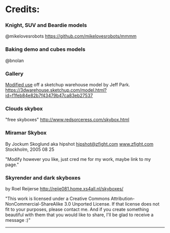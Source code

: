 Credits:
========

### Knight, SUV and Beardie models

@mikelovesrobots
https://github.com/mikelovesrobots/mmmm

### Baking demo and cubes models

@bnolan

### Gallery

[Modified use](http://forums.sketchup.com/t/contact-license-problem/2082/10) off a sketchup warehouse model by Jeff Park.
https://3dwarehouse.sketchup.com/model.html?id=f1feb84e82b7f43479b47ca83eb27537

### Clouds skybox

"free skyboxes"
http://www.redsorceress.com/skybox.html

### Miramar Skybox

By Jockum Skoglund aka hipshot
hipshot@zfight.com
www.zfight.com
Stockholm, 2005 08 25

"Modify however you like, just cred me for my work, maybe link to my page."

### Skyrender and dark skyboxes

by Roel Reijerse
http://reije081.home.xs4all.nl/skyboxes/

"This work is licensed under a Creative Commons Attribution-NonCommercial-ShareAlike 3.0 Unported License. If that license does not fit to your purposes, please contact me. And if you create something beautiful with them that you would like to share, I'll be glad to receive a message :)"

---

